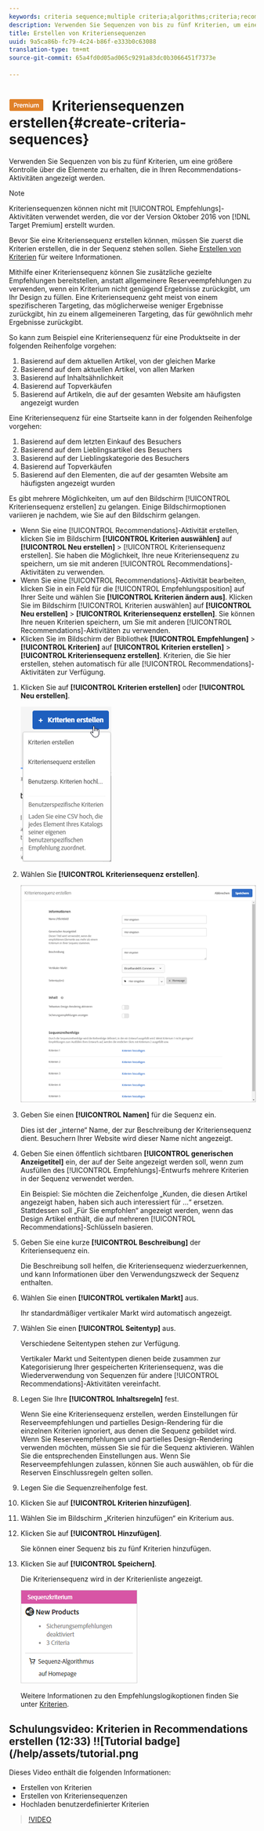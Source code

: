 ```yaml
---
keywords: criteria sequence;multiple criteria;algorithms;criteria;recommendations criteria
description: Verwenden Sie Sequenzen von bis zu fünf Kriterien, um eine größere Kontrolle über die Elemente zu erhalten, die in Ihren Recommendations-Aktivitäten angezeigt werden.
title: Erstellen von Kriteriensequenzen
uuid: 9a5ca86b-fc79-4c24-b86f-e333b0c63088
translation-type: tm+mt
source-git-commit: 65a4fd0d05ad065c9291a83dc0b3066451f7373e

---
```



# ![PREMIUM](/help/assets/premium.png) Kriteriensequenzen erstellen{#create-criteria-sequences}

Verwenden Sie Sequenzen von bis zu fünf Kriterien, um eine größere Kontrolle über die Elemente zu erhalten, die in Ihren Recommendations-Aktivitäten angezeigt werden.

>[!NOTE]
>
>Kriteriensequenzen können nicht mit [!UICONTROL Empfehlungs]-Aktivitäten verwendet werden, die vor der Version Oktober 2016 von [!DNL Target Premium] erstellt wurden.

Bevor Sie eine Kriteriensequenz erstellen können, müssen Sie zuerst die Kriterien erstellen, die in der Sequenz stehen sollen. Siehe [Erstellen von Kriterien](../../c-recommendations/c-algorithms/create-new-algorithm.md#task_8A9CB465F28D44899F69F38AD27352FE) für weitere Informationen.

Mithilfe einer Kriteriensequenz können Sie zusätzliche gezielte Empfehlungen bereitstellen, anstatt allgemeinere Reserveempfehlungen zu verwenden, wenn ein Kriterium nicht genügend Ergebnisse zurückgibt, um Ihr Design zu füllen. Eine Kriteriensequenz geht meist von einem spezifischeren Targeting, das möglicherweise weniger Ergebnisse zurückgibt, hin zu einem allgemeineren Targeting, das für gewöhnlich mehr Ergebnisse zurückgibt.

So kann zum Beispiel eine Kriteriensequenz für eine Produktseite in der folgenden Reihenfolge vorgehen:

1. Basierend auf dem aktuellen Artikel, von der gleichen Marke
1. Basierend auf dem aktuellen Artikel, von allen Marken
1. Basierend auf Inhaltsähnlichkeit
1. Basierend auf Topverkäufen
1. Basierend auf Artikeln, die auf der gesamten Website am häufigsten angezeigt wurden

Eine Kriteriensequenz für eine Startseite kann in der folgenden Reihenfolge vorgehen:

1. Basierend auf dem letzten Einkauf des Besuchers
1. Basierend auf dem Lieblingsartikel des Besuchers
1. Basierend auf der Lieblingskategorie des Besuchers
1. Basierend auf Topverkäufen
1. Basierend auf den Elementen, die auf der gesamten Website am häufigsten angezeigt wurden

Es gibt mehrere Möglichkeiten, um auf den Bildschirm [!UICONTROL Kriteriensequenz erstellen] zu gelangen. Einige Bildschirmoptionen variieren je nachdem, wie Sie auf den Bildschirm gelangen.

* Wenn Sie eine [!UICONTROL Recommendations]-Aktivität erstellen, klicken Sie im Bildschirm **[!UICONTROL Kriterien auswählen]** auf **[!UICONTROL Neu erstellen]** > [!UICONTROL Kriteriensequenz erstellen]. Sie haben die Möglichkeit, Ihre neue Kriteriensequenz zu speichern, um sie mit anderen [!UICONTROL Recommendations]-Aktivitäten zu verwenden.
* Wenn Sie eine [!UICONTROL Recommendations]-Aktivität bearbeiten, klicken Sie in ein Feld für die [!UICONTROL Empfehlungsposition] auf Ihrer Seite und wählen Sie **[!UICONTROL Kriterien ändern aus]**. Klicken Sie im Bildschirm [!UICONTROL Kriterien auswählen] auf **[!UICONTROL Neu erstellen]** > **[!UICONTROL Kriteriensequenz erstellen]**. Sie können Ihre neuen Kriterien speichern, um Sie mit anderen [!UICONTROL Recommendations]-Aktivitäten zu verwenden.
* Klicken Sie im Bildschirm der Bibliothek **[!UICONTROL Empfehlungen]** > **[!UICONTROL Kriterien]** auf **[!UICONTROL Kriterien erstellen]** > **[!UICONTROL Kriteriensequenz erstellen]**. Kriterien, die Sie hier erstellen, stehen automatisch für alle [!UICONTROL Recommendations]-Aktivitäten zur Verfügung.

1. Klicken Sie auf **[!UICONTROL Kriterien erstellen]** oder **[!UICONTROL Neu erstellen]**.

   ![Neue Kriterien erstellen](/help/c-recommendations/c-algorithms/assets/button_CreateCriteria_new.png)

1. Wählen Sie **[!UICONTROL Kriteriensequenz erstellen]**.

   ![](assets/CreateCriteriaSequence.png)

1. Geben Sie einen **[!UICONTROL Namen]** für die Sequenz ein.

   Dies ist der „interne“ Name, der zur Beschreibung der Kriteriensequenz dient. Besuchern Ihrer Website wird dieser Name nicht angezeigt.
1. Geben Sie einen öffentlich sichtbaren **[!UICONTROL generischen Anzeigetitel]** ein, der auf der Seite angezeigt werden soll, wenn zum Ausfüllen des [!UICONTROL Empfehlungs]-Entwurfs mehrere Kriterien in der Sequenz verwendet werden.

   Ein Beispiel: Sie möchten die Zeichenfolge „Kunden, die diesen Artikel angezeigt haben, haben sich auch interessiert für …“ ersetzen. Stattdessen soll „Für Sie empfohlen“ angezeigt werden, wenn das Design Artikel enthält, die auf mehreren [!UICONTROL Recommendations]-Schlüsseln basieren.
1. Geben Sie eine kurze **[!UICONTROL Beschreibung]** der Kriteriensequenz ein.

   Die Beschreibung soll helfen, die Kriteriensequenz wiederzuerkennen, und kann Informationen über den Verwendungszweck der Sequenz enthalten.
1. Wählen Sie einen **[!UICONTROL vertikalen Markt]** aus.

   Ihr standardmäßiger vertikaler Markt wird automatisch angezeigt.
1. Wählen Sie einen **[!UICONTROL Seitentyp]** aus.

   Verschiedene Seitentypen stehen zur Verfügung.

   Vertikaler Markt und Seitentypen dienen beide zusammen zur Kategorisierung Ihrer gespeicherten Kriteriensequenz, was die Wiederverwendung von Sequenzen für andere [!UICONTROL Recommendations]-Aktivitäten vereinfacht.
1. Legen Sie Ihre **[!UICONTROL Inhaltsregeln]** fest.

   Wenn Sie eine Kriteriensequenz erstellen, werden Einstellungen für Reserveempfehlungen und partielles Design-Rendering für die einzelnen Kriterien ignoriert, aus denen die Sequenz gebildet wird. Wenn Sie Reserveempfehlungen und partielles Design-Rendering verwenden möchten, müssen Sie sie für die Sequenz aktivieren. Wählen Sie die entsprechenden Einstellungen aus. Wenn Sie Reserveempfehlungen zulassen, können Sie auch auswählen, ob für die Reserven Einschlussregeln gelten sollen.
1. Legen Sie die Sequenzreihenfolge fest.

1. Klicken Sie auf **[!UICONTROL Kriterien hinzufügen]**.
1. Wählen Sie im Bildschirm „Kriterien hinzufügen“ ein Kriterium aus.
1. Klicken Sie auf **[!UICONTROL Hinzufügen]**.

   Sie können einer Sequenz bis zu fünf Kriterien hinzufügen.
1. Klicken Sie auf **[!UICONTROL Speichern]**.

   Die Kriteriensequenz wird in der Kriterienliste angezeigt.

   ![](assets/CriteriaSequenceCard.png)

   Weitere Informationen zu den Empfehlungslogikoptionen finden Sie unter [Kriterien](../../c-recommendations/c-algorithms/algorithms.md#concept_4BD01DC437F543C0A13621C93A302750).

## Schulungsvideo: Kriterien in Recommendations erstellen (12:33) !![Tutorial badge](/help/assets/tutorial.png

Dieses Video enthält die folgenden Informationen:

* Erstellen von Kriterien
* Erstellen von Kriteriensequenzen
* Hochladen benutzerdefinierter Kriterien

>[!VIDEO](https://video.tv.adobe.com/v/27694?quality=12)

